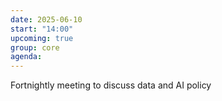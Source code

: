```yaml
---
date: 2025-06-10
start: "14:00"
upcoming: true
group: core
agenda: 
--- 
```

Fortnightly meeting to discuss data and AI policy
